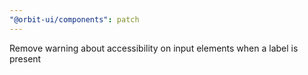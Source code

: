 ```yaml
---
"@orbit-ui/components": patch
---
```


Remove warning about accessibility on input elements when a label is present
